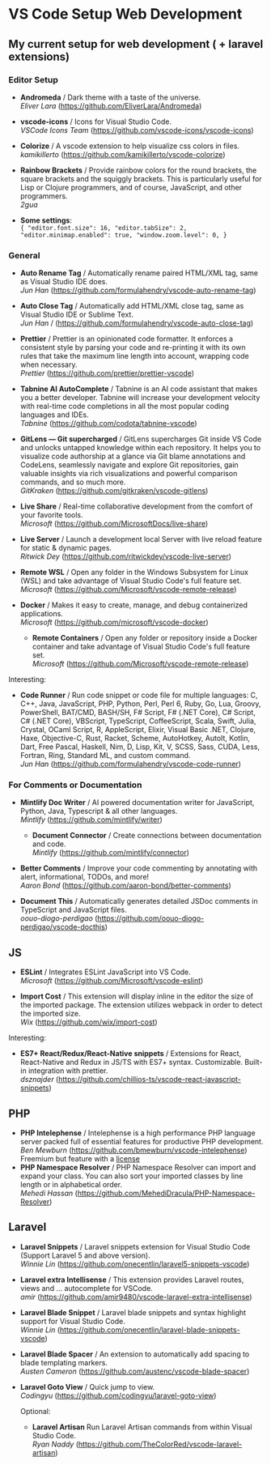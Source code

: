# VS Code Setup Web Development

## My current setup for web development ( + laravel extensions)

### Editor Setup

- **Andromeda** / Dark theme with a taste of the universe.  
  _Eliver Lara_ (https://github.com/EliverLara/Andromeda)

- **vscode-icons** / Icons for Visual Studio Code.  
  _VSCode Icons Team_ (https://github.com/vscode-icons/vscode-icons)

- **Colorize** / A vscode extension to help visualize css colors in files.  
  _kamikillerto_ (https://github.com/kamikillerto/vscode-colorize)

- **Rainbow Brackets** / Provide rainbow colors for the round brackets, the square brackets and the squiggly brackets. This is particularly useful for Lisp or Clojure programmers, and of course, JavaScript, and other programmers.  
  _2gua_

- **Some settings**:  
  `{ "editor.font.size": 16, "editor.tabSize": 2, "editor.minimap.enabled": true, "window.zoom.level": 0, }`

### General

- **Auto Rename Tag** / Automatically rename paired HTML/XML tag, same as Visual Studio IDE does.  
  _Jun Han_ (https://github.com/formulahendry/vscode-auto-rename-tag)

- **Auto Close Tag** / Automatically add HTML/XML close tag, same as Visual Studio IDE or Sublime Text.  
  _Jun Han_ / (https://github.com/formulahendry/vscode-auto-close-tag)

- **Prettier** / Prettier is an opinionated code formatter. It enforces a consistent style by parsing your code and re-printing it with its own rules that take the maximum line length into account, wrapping code when necessary.  
  _Prettier_ (https://github.com/prettier/prettier-vscode)

- **Tabnine AI AutoComplete** / Tabnine is an AI code assistant that makes you a better developer. Tabnine will increase your development velocity with real-time code completions in all the most popular coding languages and IDEs.  
  _Tabnine_ (https://github.com/codota/tabnine-vscode)

- **GitLens — Git supercharged** / GitLens supercharges Git inside VS Code and unlocks untapped knowledge within each repository. It helps you to visualize code authorship at a glance via Git blame annotations and CodeLens, seamlessly navigate and explore Git repositories, gain valuable insights via rich visualizations and powerful comparison commands, and so much more.  
  _GitKraken_ (https://github.com/gitkraken/vscode-gitlens)

- **Live Share** / Real-time collaborative development from the comfort of your favorite tools.  
  _Microsoft_ (https://github.com/MicrosoftDocs/live-share)

- **Live Server** / Launch a development local Server with live reload feature for static & dynamic pages.  
  _Ritwick Dey_ (https://github.com/ritwickdey/vscode-live-server)

- **Remote WSL** / Open any folder in the Windows Subsystem for Linux (WSL) and take advantage of Visual Studio Code's full feature set.  
  _Microsoft_ (https://github.com/Microsoft/vscode-remote-release)

- **Docker** / Makes it easy to create, manage, and debug containerized applications.  
  _Microsoft_ (https://github.com/microsoft/vscode-docker)

  - **Remote Containers** / Open any folder or repository inside a Docker container and take advantage of Visual Studio Code's full feature set.  
    _Microsoft_ (https://github.com/Microsoft/vscode-remote-release)

Interesting:

- **Code Runner** / Run code snippet or code file for multiple languages: C, C++, Java, JavaScript, PHP, Python, Perl, Perl 6, Ruby, Go, Lua, Groovy, PowerShell, BAT/CMD, BASH/SH, F# Script, F# (.NET Core), C# Script, C# (.NET Core), VBScript, TypeScript, CoffeeScript, Scala, Swift, Julia, Crystal, OCaml Script, R, AppleScript, Elixir, Visual Basic .NET, Clojure, Haxe, Objective-C, Rust, Racket, Scheme, AutoHotkey, AutoIt, Kotlin, Dart, Free Pascal, Haskell, Nim, D, Lisp, Kit, V, SCSS, Sass, CUDA, Less, Fortran, Ring, Standard ML, and custom command.  
  _Jun Han_ (https://github.com/formulahendry/vscode-code-runner)

### For Comments or Documentation

- **Mintlify Doc Writer** / AI powered documentation writer for JavaScript, Python, Java, Typescript & all other languages.  
  _Mintlify_ (https://github.com/mintlify/writer)

  - **Document Connector** / Create connections between documentation and code.  
     _Mintlify_ (https://github.com/mintlify/connector)
    ​

- **Better Comments** / Improve your code commenting by annotating with alert, informational, TODOs, and more!  
  _Aaron Bond_ (https://github.com/aaron-bond/better-comments)
  ​
- **Document This** / Automatically generates detailed JSDoc comments in TypeScript and JavaScript files.  
  _oouo-diogo-perdigao_ (https://github.com/oouo-diogo-perdigao/vscode-docthis)

## JS

- **ESLint** / Integrates ESLint JavaScript into VS Code.  
  _Microsoft_ (https://github.com/Microsoft/vscode-eslint)

- **Import Cost** / This extension will display inline in the editor the size of the imported package. The extension utilizes webpack in order to detect the imported size.  
  ​*Wix* (https://github.com/wix/import-cost)

Interesting:

- **ES7+ React/Redux/React-Native snippets** / Extensions for React, React-Native and Redux in JS/TS with ES7+ syntax. Customizable. Built-in integration with prettier.  
  _dsznajder_ (https://github.com/chillios-ts/vscode-react-javascript-snippets)

## PHP

- **PHP Intelephense** / Intelephense is a high performance PHP language server packed full of essential features for productive PHP development.  
  _Ben Mewburn_ (https://github.com/bmewburn/vscode-intelephense) Freemium but feature with a [license](https://intelephense.com/)
  ​
- **PHP Namespace Resolver** / PHP Namespace Resolver can import and expand your class. You can also sort your imported classes by line length or in alphabetical order.  
  _Mehedi Hassan_ (https://github.com/MehediDracula/PHP-Namespace-Resolver)

## Laravel

- **Laravel Snippets** / Laravel snippets extension for Visual Studio Code (Support Laravel 5 and above version).  
  _Winnie Lin_ (https://github.com/onecentlin/laravel5-snippets-vscode)

- **Laravel extra Intellisense** / This extension provides Laravel routes, views and ... autocomplete for VSCode.  
  _amir_ (https://github.com/amir9480/vscode-laravel-extra-intellisense)

- **Laravel Blade Snippet** / Laravel blade snippets and syntax highlight support for Visual Studio Code.  
  _Winnie Lin_ (https://github.com/onecentlin/laravel-blade-snippets-vscode)

- **Laravel Blade Spacer** / An extension to automatically add spacing to blade templating markers.  
  _Austen Cameron_ (https://github.com/austenc/vscode-blade-spacer)

- **Laravel Goto View** / Quick jump to view.  
  _Codingyu_ (https://github.com/codingyu/laravel-goto-view)

  Optional:

  - **Laravel Artisan** Run Laravel Artisan commands from within Visual Studio Code.  
    _Ryan Naddy_ (https://github.com/TheColorRed/vscode-laravel-artisan)
